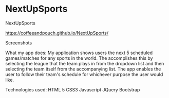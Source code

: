 # NextUpSports

NextUpSports

https://coffeeandpouch.github.io/NextUpSports/

Screenshots










What my app does:
My application shows users the next 5 scheduled games/matches for any sports in the world. The accomplishes this by selecting the league that the team plays in from the dropdown list and then selecting the team itself from the accompanying list. The app enables the user to follow their team's schedule for whichever purpose the user would like.

Technologies used:
HTML 5
CSS3
Javascript
JQuery
Bootstrap
